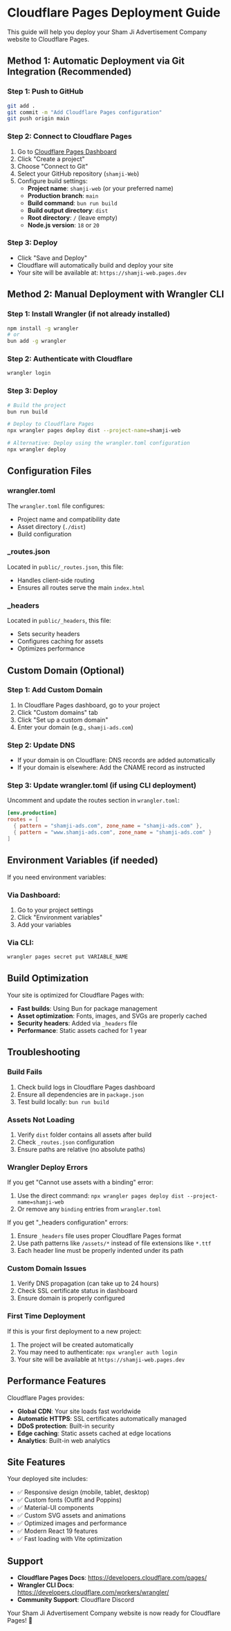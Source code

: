 # Cloudflare Pages Deployment Guide

This guide will help you deploy your Sham Ji Advertisement Company website to Cloudflare Pages.

## Method 1: Automatic Deployment via Git Integration (Recommended)

### Step 1: Push to GitHub

```bash
git add .
git commit -m "Add Cloudflare Pages configuration"
git push origin main
```

### Step 2: Connect to Cloudflare Pages

1. Go to [Cloudflare Pages Dashboard](https://dash.cloudflare.com/pages)
2. Click "Create a project"
3. Choose "Connect to Git"
4. Select your GitHub repository (`shamji-Web`)
5. Configure build settings:
   - **Project name**: `shamji-web` (or your preferred name)
   - **Production branch**: `main`
   - **Build command**: `bun run build`
   - **Build output directory**: `dist`
   - **Root directory**: `/` (leave empty)
   - **Node.js version**: `18` or `20`

### Step 3: Deploy

- Click "Save and Deploy"
- Cloudflare will automatically build and deploy your site
- Your site will be available at: `https://shamji-web.pages.dev`

## Method 2: Manual Deployment with Wrangler CLI

### Step 1: Install Wrangler (if not already installed)

```bash
npm install -g wrangler
# or
bun add -g wrangler
```

### Step 2: Authenticate with Cloudflare

```bash
wrangler login
```

### Step 3: Deploy

```bash
# Build the project
bun run build

# Deploy to Cloudflare Pages
npx wrangler pages deploy dist --project-name=shamji-web

# Alternative: Deploy using the wrangler.toml configuration
npx wrangler deploy
```

## Configuration Files

### wrangler.toml

The `wrangler.toml` file configures:

- Project name and compatibility date
- Asset directory (`./dist`)
- Build configuration

### \_routes.json

Located in `public/_routes.json`, this file:

- Handles client-side routing
- Ensures all routes serve the main `index.html`

### \_headers

Located in `public/_headers`, this file:

- Sets security headers
- Configures caching for assets
- Optimizes performance

## Custom Domain (Optional)

### Step 1: Add Custom Domain

1. In Cloudflare Pages dashboard, go to your project
2. Click "Custom domains" tab
3. Click "Set up a custom domain"
4. Enter your domain (e.g., `shamji-ads.com`)

### Step 2: Update DNS

- If your domain is on Cloudflare: DNS records are added automatically
- If your domain is elsewhere: Add the CNAME record as instructed

### Step 3: Update wrangler.toml (if using CLI deployment)

Uncomment and update the routes section in `wrangler.toml`:

```toml
[env.production]
routes = [
  { pattern = "shamji-ads.com", zone_name = "shamji-ads.com" },
  { pattern = "www.shamji-ads.com", zone_name = "shamji-ads.com" }
]
```

## Environment Variables (if needed)

If you need environment variables:

### Via Dashboard:

1. Go to your project settings
2. Click "Environment variables"
3. Add your variables

### Via CLI:

```bash
wrangler pages secret put VARIABLE_NAME
```

## Build Optimization

Your site is optimized for Cloudflare Pages with:

- **Fast builds**: Using Bun for package management
- **Asset optimization**: Fonts, images, and SVGs are properly cached
- **Security headers**: Added via `_headers` file
- **Performance**: Static assets cached for 1 year

## Troubleshooting

### Build Fails

1. Check build logs in Cloudflare Pages dashboard
2. Ensure all dependencies are in `package.json`
3. Test build locally: `bun run build`

### Assets Not Loading

1. Verify `dist` folder contains all assets after build
2. Check `_routes.json` configuration
3. Ensure paths are relative (no absolute paths)

### Wrangler Deploy Errors

If you get "Cannot use assets with a binding" error:

1. Use the direct command: `npx wrangler pages deploy dist --project-name=shamji-web`
2. Or remove any `binding` entries from `wrangler.toml`

If you get "\_headers configuration" errors:

1. Ensure `_headers` file uses proper Cloudflare Pages format
2. Use path patterns like `/assets/*` instead of file extensions like `*.ttf`
3. Each header line must be properly indented under its path

### Custom Domain Issues

1. Verify DNS propagation (can take up to 24 hours)
2. Check SSL certificate status in dashboard
3. Ensure domain is properly configured

### First Time Deployment

If this is your first deployment to a new project:

1. The project will be created automatically
2. You may need to authenticate: `npx wrangler auth login`
3. Your site will be available at `https://shamji-web.pages.dev`

## Performance Features

Cloudflare Pages provides:

- **Global CDN**: Your site loads fast worldwide
- **Automatic HTTPS**: SSL certificates automatically managed
- **DDoS protection**: Built-in security
- **Edge caching**: Static assets cached at edge locations
- **Analytics**: Built-in web analytics

## Site Features

Your deployed site includes:

- ✅ Responsive design (mobile, tablet, desktop)
- ✅ Custom fonts (Outfit and Poppins)
- ✅ Material-UI components
- ✅ Custom SVG assets and animations
- ✅ Optimized images and performance
- ✅ Modern React 19 features
- ✅ Fast loading with Vite optimization

## Support

- **Cloudflare Pages Docs**: https://developers.cloudflare.com/pages/
- **Wrangler CLI Docs**: https://developers.cloudflare.com/workers/wrangler/
- **Community Support**: Cloudflare Discord

Your Sham Ji Advertisement Company website is now ready for Cloudflare Pages! 🚀
